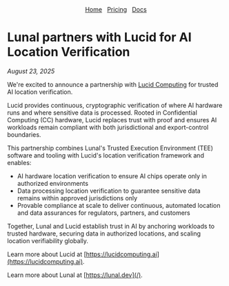 <div align="center">
  <nav>
    <a href="/">Home</a>&nbsp;&nbsp;
    <a href="/pricing.md">Pricing</a>&nbsp;&nbsp;
    <a href="/docs/">Docs</a>
  </nav>
</div>

# Lunal partners with Lucid for AI Location Verification

*August 23, 2025*

We're excited to announce a partnership with [Lucid Computing](https://lucidcomputing.ai/) for trusted AI location verification.

Lucid provides continuous, cryptographic verification of where AI hardware runs and where sensitive data is processed. Rooted in Confidential Computing (CC) hardware, Lucid replaces trust with proof and ensures AI workloads remain compliant with both jurisdictional and export-control boundaries.

This partnership combines Lunal's Trusted Execution Environment (TEE) software and tooling with Lucid's location verification framework and enables:

- AI hardware location verification to ensure AI chips operate only in authorized environments
- Data processing location verification to guarantee sensitive data remains within approved jurisdictions only
- Provable compliance at scale to deliver continuous, automated location and data assurances for regulators, partners, and customers

Together, Lunal and Lucid establish trust in AI by anchoring workloads to trusted hardware, securing data in authorized locations, and scaling location verifiability globally.

Learn more about Lucid at [https://lucidcomputing.ai](https://lucidcomputing.ai).

Learn more about Lunal at [https://lunal.dev](/).